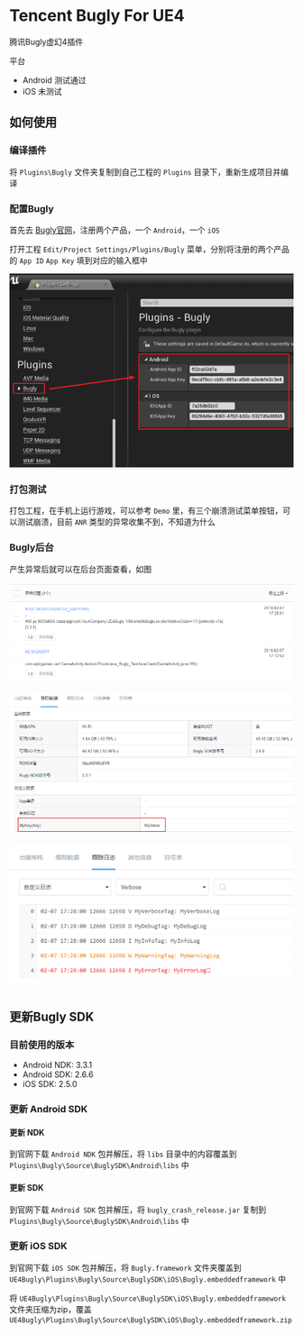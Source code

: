 # Tencent Bugly For UE4 #

腾讯Bugly虚幻4插件

平台
* Android 测试通过
* iOS 未测试

## 如何使用 ##

### 编译插件 ###

将 `Plugins\Bugly` 文件夹复制到自己工程的 `Plugins` 目录下，重新生成项目并编译

### 配置Bugly ###

首先去 [Bugly官网](https://bugly.qq.com/v2)，注册两个产品，一个 `Android`，一个 `iOS`

打开工程 `Edit/Project Settings/Plugins/Bugly` 菜单，分别将注册的两个产品的 `App ID` `App Key` 填到对应的输入框中

![](Plugins/Bugly/Resources/ConfigBugly.png)

### 打包测试 ###

打包工程，在手机上运行游戏，可以参考 `Demo` 里，有三个崩溃测试菜单按钮，可以测试崩溃，目前 `ANR` 类型的异常收集不到，不知道为什么

### Bugly后台 ###

产生异常后就可以在后台页面查看，如图

![崩溃列表](Plugins/Bugly/Resources/Crashes.png)

![自定义数据](Plugins/Bugly/Resources/UserData.png)

![自定义Log](Plugins/Bugly/Resources/CustomLog.png)

## 更新Bugly SDK ##

### 目前使用的版本 ###

* Android NDK: 3.3.1
* Android SDK: 2.6.6
* iOS SDK: 2.5.0

### 更新 Android SDK ###

#### 更新 NDK ####

到官网下载 `Android NDK` 包并解压，将 `libs` 目录中的内容覆盖到 `Plugins\Bugly\Source\BuglySDK\Android\libs` 中

#### 更新 SDK ####

到官网下载 `Android SDK` 包并解压，将 `bugly_crash_release.jar` 复制到 `Plugins\Bugly\Source\BuglySDK\Android\libs` 中

### 更新 iOS SDK ###

到官网下载 `iOS SDK` 包并解压，将 `Bugly.framework` 文件夹覆盖到 `UE4Bugly\Plugins\Bugly\Source\BuglySDK\iOS\Bugly.embeddedframework` 中

将 `UE4Bugly\Plugins\Bugly\Source\BuglySDK\iOS\Bugly.embeddedframework` 文件夹压缩为zip，覆盖 `UE4Bugly\Plugins\Bugly\Source\BuglySDK\iOS\Bugly.embeddedframework.zip`